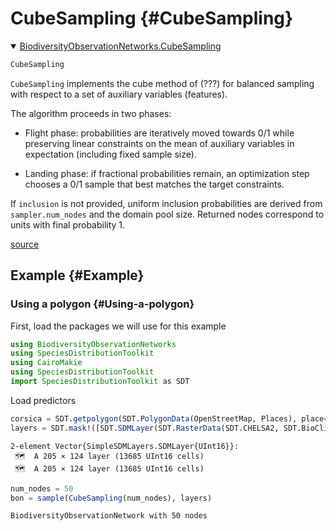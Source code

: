 
# CubeSampling {#CubeSampling}
<details class='jldocstring custom-block' open>
<summary><a id='BiodiversityObservationNetworks.CubeSampling-reference-samplers-cube' href='#BiodiversityObservationNetworks.CubeSampling-reference-samplers-cube'><span class="jlbinding">BiodiversityObservationNetworks.CubeSampling</span></a> <Badge type="info" class="jlObjectType jlType" text="Type" /></summary>



```julia
CubeSampling
```


`CubeSampling` implements the cube method of (???) for balanced sampling with respect to a set of auxiliary variables (features).

The algorithm proceeds in two phases:
- Flight phase: probabilities are iteratively moved towards 0/1 while preserving linear constraints on the mean of auxiliary variables in expectation (including fixed sample size).
  
- Landing phase: if fractional probabilities remain, an optimization step chooses a 0/1 sample that best matches the target constraints.
  

If `inclusion` is not provided, uniform inclusion probabilities are derived from `sampler.num_nodes` and the domain pool size. Returned nodes correspond to units with final probability 1.


<Badge type="info" class="source-link" text="source"><a href="https://github.com/PoisotLab/BiodiversityObservationNetworks.jl/blob/dd283e4ba53def0fcf6dde9cd8522075462b9a38/src/samplers/cubesampling.jl#L1-L16" target="_blank" rel="noreferrer">source</a></Badge>

</details>


## Example {#Example}

### Using a polygon {#Using-a-polygon}

First, load the packages we will use for this example

```julia
using BiodiversityObservationNetworks
using SpeciesDistributionToolkit
using CairoMakie
using SpeciesDistributionToolkit
import SpeciesDistributionToolkit as SDT
```


Load predictors

```julia
corsica = SDT.getpolygon(SDT.PolygonData(OpenStreetMap, Places), place="Corsica")
layers = SDT.mask!([SDT.SDMLayer(SDT.RasterData(SDT.CHELSA2, SDT.BioClim); layer=i, SDT.boundingbox(corsica)...) for i in [1,12]], corsica)
```


```ansi
2-element Vector{SimpleSDMLayers.SDMLayer{UInt16}}:
 🗺️  A 205 × 124 layer (13685 UInt16 cells)
 🗺️  A 205 × 124 layer (13685 UInt16 cells)
```


```julia
num_nodes = 50
bon = sample(CubeSampling(num_nodes), layers)
```


```ansi
BiodiversityObservationNetwork with 50 nodes
```

